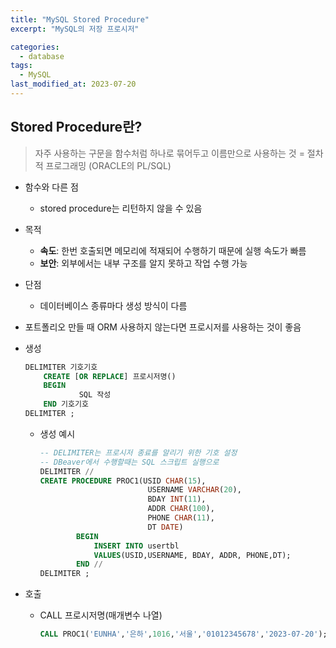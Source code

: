 ```yaml
---
title: "MySQL Stored Procedure"
excerpt: "MySQL의 저장 프로시저"

categories:
  - database
tags:
  - MySQL
last_modified_at: 2023-07-20
---
```


## Stored Procedure란?

> 자주 사용하는 구문을 함수처럼 하나로 묶어두고 이름만으로 사용하는 것 = 절차적 프로그래밍 (ORACLE의 PL/SQL)
> 
- 함수와 다른 점
    - stored procedure는 리턴하지 않을 수 있음
- 목적
    - **속도**: 한번 호출되면 메모리에 적재되어 수행하기 때문에 실행 속도가 빠름
    - **보안**: 외부에서는 내부 구조를 알지 못하고 작업 수행 가능
- 단점
    - 데이터베이스 종류마다 생성 방식이 다름
- 포트폴리오 만들 때 ORM 사용하지 않는다면 프로시저를 사용하는 것이 좋음
- 생성
    
    ```sql
    DELIMITER 기호기호
    	CREATE [OR REPLACE] 프로시저명()
    	BEGIN 
    			SQL 작성
    	END 기호기호
    DELIMITER ;
    ```
    
    - 생성 예시
        
        ```sql
        -- DELIMITER는 프로시저 종료를 알리기 위한 기호 설정
        -- DBeaver에서 수행할때는 SQL 스크립트 실행으로 
        DELIMITER //
        CREATE PROCEDURE PROC1(USID CHAR(15),
        						USERNAME VARCHAR(20),
        						BDAY INT(11),
        						ADDR CHAR(100),
        						PHONE CHAR(11),
        						DT DATE)
        		BEGIN
        			INSERT INTO usertbl
        			VALUES(USID,USERNAME, BDAY, ADDR, PHONE,DT);
        		END //
        DELIMITER ;
        ```
        
- 호출
    - CALL 프로시저명(매개변수 나열)
        
        ```sql
        CALL PROC1('EUNHA','은하',1016,'서울','01012345678','2023-07-20');
        ```